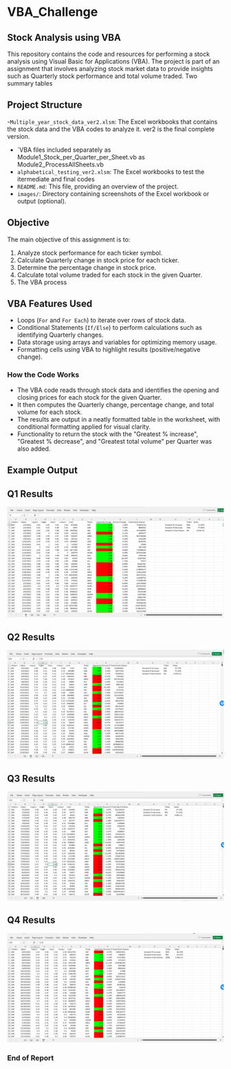 # VBA_Challenge

## Stock Analysis using VBA

This repository contains the code and resources for performing a stock analysis using Visual Basic for Applications (VBA). The project is part of an assignment that involves analyzing stock market data to provide insights such as Quarterly stock performance and total volume traded. Two summary tables 

## Project Structure

-`Multiple_year_stock_data_ver2.xlsm`: The Excel workbooks that contains the stock data and the VBA codes to analyze it. ver2 is the final complete version.
- `VBA files included separately as Module1_Stock_per_Quarter_per_Sheet.vb as Module2_ProcessAllSheets.vb
- `alphabetical_testing_ver2.xlsm`: The Excel workbooks to test the itermediate and final codes
- `README.md`: This file, providing an overview of the project.
- `images/`: Directory containing screenshots of the Excel workbook or output (optional).

## Objective

The main objective of this assignment is to:

1. Analyze stock performance for each ticker symbol.
2. Calculate Quarterly change in stock price for each ticker.
3. Determine the percentage change in stock price.
4. Calculate total volume traded for each stock in the given Quarter.
5. The VBA process 

## VBA Features Used

- Loops (`For` and `For Each`) to iterate over rows of stock data.
- Conditional Statements (`If/Else`) to perform calculations such as identifying Quarterly changes.
- Data storage using arrays and variables for optimizing memory usage.
- Formatting cells using VBA to highlight results (positive/negative change).


### How the Code Works

- The VBA code reads through stock data and identifies the opening and closing prices for each stock for the given Quarter.
- It then computes the Quarterly change, percentage change, and total volume for each stock.
- The results are output in a neatly formatted table in the worksheet, with conditional formatting applied for visual clarity.
- Functionality to return the stock with the "Greatest % increase", "Greatest % decrease", and "Greatest total volume" per Quarter was also added.

## Example Output

## Q1 Results

![Q1 Results](Q1_Results.png)

## Q2 Results

![Q2 Results](Q2_Results.png)

## Q3 Results

![Q3 Results](Q3_Results.png)

## Q4 Results

![Q4 Results](Q4_Results.png)

### End of Report

